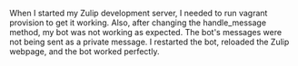 When I started my Zulip development server, I needed to run vagrant provision to get it working. Also, after changing the handle_message method, my bot was not working as expected. The bot's messages were not being sent as a private message. I restarted the bot, reloaded the Zulip webpage, and the bot worked perfectly. 

